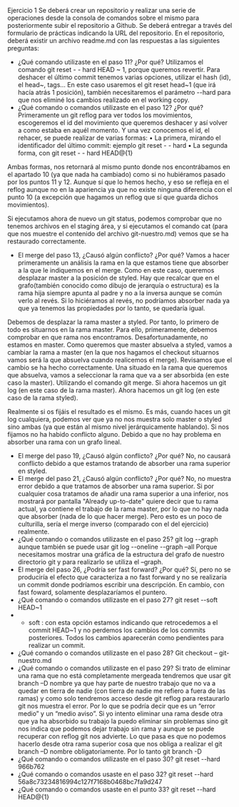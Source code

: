 Ejercicio 1
Se deberá crear un repositorio y realizar una serie de operaciones desde 
la consola de
comandos sobre el mismo para posteriormente subir el repositorio a 
Github.
Se deberá entregar a través del formulario de prácticas indicando la URL 
del repositorio. En el
repositorio, deberá existir un archivo readme.md con las respuestas a 
las siguientes preguntas:
- ¿Qué comando utilizaste en el paso 11? ¿Por qué?
Utilizamos el comando git reset - - hard HEAD ~ 1,  porque queremos 
revertir.
Para deshacer el último commit tenemos varias opciones, utilizar el hash 
(id), el head~, tags…
En este caso usaremos el git reset head~1 (que irá hacía atrás 1 
posición), también necesitaremos el parámetro --hard para que nos 
eliminé los cambios realizado en el working copy.
- ¿Qué comando o comandos utilizaste en el paso 12? ¿Por qué?
Primeramente un git reflog para ver todos los movimientos, escogeremos 
el id del movimiento que queremos deshacer y así volver a como estaba en 
aquél momento. Y una vez conocemos el id, el rehacer, se puede realizar 
de varias formas:
•	La primera, mirando el identificador del último commit: ejemplo 
git reset - - hard <id>
•	La segunda forma, con git reset - - hard HEAD@{1} 

Ambas formas, nos retornará al mismo punto donde nos encontrábamos en el 
apartado 10 (ya que nada ha cambiado) como si no hubiéramos pasado por 
los puntos 11 y 12. Aunque sí que lo hemos hecho, y eso se refleja en el 
reflog aunque no en la apariencia ya que no existe ninguna diferencia 
con el punto 10 (a excepción que hagamos un reflog que sí que guarda 
dichos movimientos).

Si ejecutamos ahora de nuevo un git status, podemos comprobar que no 
tenemos archivos en el staging área, y si ejecutamos el comando cat 
(para que nos muestre el contenido del archivo git-nuestro.md) vemos que 
se ha restaurado correctamente.
 
- El merge del paso 13, ¿Causó algún conflicto? ¿Por qué?
Vamos a hacer primeramente un análisis la rama en la que estamos tiene 
que absorber a la que le indiquemos en el merge. Como en este caso, 
queremos desplazar master a la posición de styled. 
Hay que recalcar que en el grafo(también conocido como dibujo de 
jerarquía o estructura) es la rama hija siempre apunta al padre y no a 
la inversa aunque se común verlo al revés.
Si lo hiciéramos al revés, no podríamos absorber nada ya que ya tenemos 
las propiedades por lo tanto, se quedaría igual.

Debemos de desplazar la rama master a styled. Por tanto, lo primero de 
todo es situarnos en la rama master. Para ello, primeramente, debemos 
comprobar en que rama nos encontramos.
Desafortunadamente, no estamos en master. Como queremos que master 
absuelva a styled, vamos a cambiar la rama a master (en la que nos 
hagamos el checkout situarnos vamos será la que absuelva cuando 
realicemos el merge).
Revisamos que el cambio se ha hecho correctamente.
Una situado en la rama que queremos que absuelva, vamos a seleccionar la 
rama que va a ser absorbida (en este caso la master). Utilizando el 
comando git merge.
Si ahora hacemos un git log (en este caso de la rama master).
Ahora hacemos un git log (en este caso de la rama styled).

Realmente si os fijáis el resultado es el mismo. Es más, cuando haces un 
git log cualquiera, podemos ver que ya no nos muestra solo master o 
styled sino ambas (ya que están al mismo nivel jerárquicamente 
hablando). 
Si nos fijamos no ha habido conflicto alguno. Debido a que no hay 
problema en absorber una rama  con un grafo lineal.
 
- El merge del paso 19, ¿Causó algún conflicto? ¿Por qué?
No, no causará conflicto debido a que estamos tratando de absorber una 
rama superior en styled.
- El merge del paso 21, ¿Causó algún conflicto? ¿Por qué?
No, no muestra error debido a que tratamos de absorber una rama 
superior.
Si por cualquier cosa tratamos de añadir una rama superior a una 
inferior, nos mostrará por pantalla "Already up-to-date" quiere decir 
que tu rama actual, ya contiene el trabajo de la rama master, por lo que 
no hay nada que absorber (nada de lo que hacer merge). Pero esto es un 
poco de culturilla, sería el merge inverso (comparado con el del 
ejercicio) realmente.
- ¿Qué comando o comandos utilizaste en el paso 25?
git log --graph aunque también se puede usar git log --oneline --graph 
–all
Porque necesitamos mostrar una gráfica de la estructura del grafo de 
nuestro directorio git y para realizarlo se utiliza el –graph.
- El merge del paso 26, ¿Podría ser fast forward? ¿Por qué?
Sí, pero no se produciría el efecto que caracteriza a no fast forward y 
no se realizaría un commit donde podríamos escribir una descripción. En 
cambio, con fast foward, solamente desplazaríamos el puntero.
- ¿Qué comando o comandos utilizaste en el paso 27?
git reset --soft HEAD~1 
- - soft : con esta opción estamos indicando que retrocedemos a el commit 
HEAD~1 y no perdemos los cambios de los commits posteriores. Todos los 
cambios aparecerán como pendientes para realizar un commit.
- ¿Qué comando o comandos utilizaste en el paso 28?
Git checkout – git-nuestro.md
- ¿Qué comando o comandos utilizaste en el paso 29?
Si trato de eliminar una rama que no está completamente mergeada 
tendremos que usar git branch –D nombre ya que  hay parte de nuestro 
trabajo que no va a quedar en tierra de nadie (con tierra de nadie me 
refiero a fuera de las ramas) y como solo tendremos acceso desde git 
reflog para restaurarlo git nos muestra el error. Por lo que se podría 
decir que es un “error medio” y un “medio aviso”. Si yo intento eliminar 
una rama desde otra que ya ha absorbido su trabajo la puedo eliminar sin 
problemas sino git nos indica que podemos dejar trabajo sin rama y 
aunque se puede recuperar con reflog git nos advierte. Lo que pasa es 
que no podemos hacerlo desde otra rama superior cosa que nos obliga a 
realizar el git branch –D nombre obligatoriamente.
Por lo tanto git branch -D
- ¿Qué comando o comandos utilizaste en el paso 30?
git reset --hard 966b762
- ¿Qué comando o comandos usaste en el paso 32?
git reset --hard 56a8c73234816994c127f7168b0468bc7fa9d247
- ¿Qué comando o comandos usaste en el punto 33?
git reset --hard HEAD@{1}

